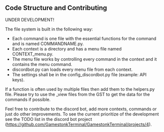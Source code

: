 ## Code Structure and Contributing

UNDER DEVELOPMENT!

The file system is built in the following way:
- Each command is one file with the essential functions for the command and is named COMMANDNAME.py.
- Each context is a directory and has a menu file named CONTEXT_menu.py.
- The menu file works by controlling every command in the context and it contains the menu command.
- discordbot.py can loads every menu file from each context.
- The settings shall be in the config_discordbot.py file (example: API keys).

If a function is often used by multiple files then add them to the helpers.py file. Please try to use the _view files
from the GST to get the data for the commands if possible.

Feel free to contribute to the discord bot, add more contexts, commands or just do other improvements. To see the
current prioritize of the development see the TODO list in the discord bot project
(https://github.com/GamestonkTerminal/GamestonkTerminal/projects/4).
